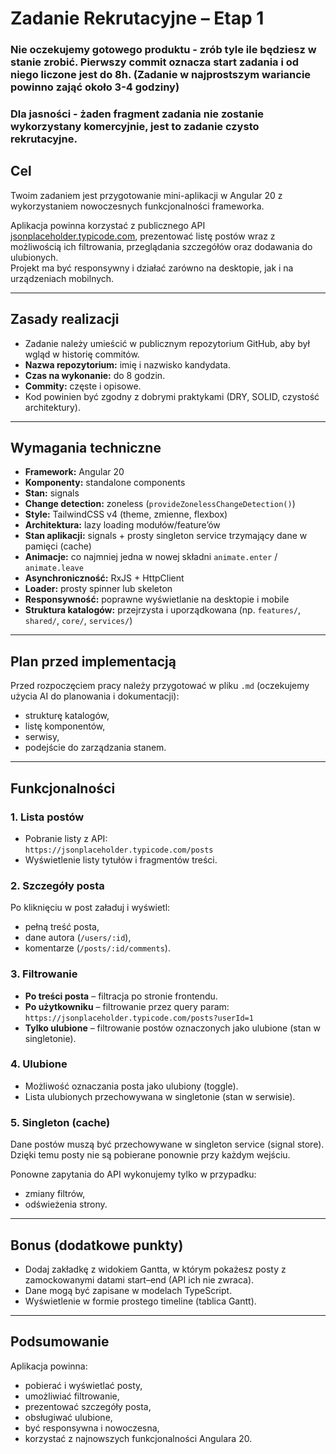 # Zadanie Rekrutacyjne – Etap 1

### Nie oczekujemy gotowego produktu - zrób tyle ile będziesz w stanie zrobić. Pierwszy commit oznacza start zadania i od niego liczone jest do 8h. (Zadanie w najprostszym wariancie powinno zająć około 3-4 godziny)

### Dla jasności - żaden fragment zadania nie zostanie wykorzystany komercyjnie, jest to zadanie czysto rekrutacyjne.

## Cel

Twoim zadaniem jest przygotowanie mini-aplikacji w Angular 20 z wykorzystaniem nowoczesnych funkcjonalności frameworka.

Aplikacja powinna korzystać z publicznego API [jsonplaceholder.typicode.com](https://jsonplaceholder.typicode.com), prezentować listę postów wraz z możliwością ich filtrowania, przeglądania szczegółów oraz dodawania do ulubionych.  
Projekt ma być responsywny i działać zarówno na desktopie, jak i na urządzeniach mobilnych.

---

## Zasady realizacji
- Zadanie należy umieścić w publicznym repozytorium GitHub, aby był wgląd w historię commitów.  
- **Nazwa repozytorium:** imię i nazwisko kandydata.  
- **Czas na wykonanie:** do 8 godzin.  
- **Commity:** częste i opisowe.  
- Kod powinien być zgodny z dobrymi praktykami (DRY, SOLID, czystość architektury).  

---

## Wymagania techniczne

- **Framework:** Angular 20  
- **Komponenty:** standalone components  
- **Stan:** signals  
- **Change detection:** zoneless (`provideZonelessChangeDetection()`)  
- **Style:** TailwindCSS v4 (theme, zmienne, flexbox)  
- **Architektura:** lazy loading modułów/feature’ów  
- **Stan aplikacji:** signals + prosty singleton service trzymający dane w pamięci (cache)  
- **Animacje:** co najmniej jedna w nowej składni `animate.enter` / `animate.leave`  
- **Asynchroniczność:** RxJS + HttpClient  
- **Loader:** prosty spinner lub skeleton  
- **Responsywność:** poprawne wyświetlanie na desktopie i mobile  
- **Struktura katalogów:** przejrzysta i uporządkowana (np. `features/`, `shared/`, `core/`, `services/`)  

---

## Plan przed implementacją
Przed rozpoczęciem pracy należy przygotować w pliku `.md` (oczekujemy użycia AI do planowania i dokumentacji):
- strukturę katalogów,  
- listę komponentów,  
- serwisy,  
- podejście do zarządzania stanem.  

---

## Funkcjonalności

### 1. Lista postów
- Pobranie listy z API:  
  `https://jsonplaceholder.typicode.com/posts`  
- Wyświetlenie listy tytułów i fragmentów treści.  

### 2. Szczegóły posta
Po kliknięciu w post załaduj i wyświetl:  
- pełną treść posta,  
- dane autora (`/users/:id`),  
- komentarze (`/posts/:id/comments`).  

### 3. Filtrowanie
- **Po treści posta** – filtracja po stronie frontendu.  
- **Po użytkowniku** – filtrowanie przez query param:  
  `https://jsonplaceholder.typicode.com/posts?userId=1`  
- **Tylko ulubione** – filtrowanie postów oznaczonych jako ulubione (stan w singletonie).  

### 4. Ulubione
- Możliwość oznaczania posta jako ulubiony (toggle).  
- Lista ulubionych przechowywana w singletonie (stan w serwisie).  

### 5. Singleton (cache)
Dane postów muszą być przechowywane w singleton service (signal store).  
Dzięki temu posty nie są pobierane ponownie przy każdym wejściu.  

Ponowne zapytania do API wykonujemy tylko w przypadku:  
- zmiany filtrów,  
- odświeżenia strony.  

---

## Bonus (dodatkowe punkty)
- Dodaj zakładkę z widokiem Gantta, w którym pokażesz posty z zamockowanymi datami start–end (API ich nie zwraca).  
- Dane mogą być zapisane w modelach TypeScript.  
- Wyświetlenie w formie prostego timeline (tablica Gantt).  

---

## Podsumowanie
Aplikacja powinna:  
- pobierać i wyświetlać posty,  
- umożliwiać filtrowanie,  
- prezentować szczegóły posta,  
- obsługiwać ulubione,  
- być responsywna i nowoczesna,  
- korzystać z najnowszych funkcjonalności Angulara 20.  
